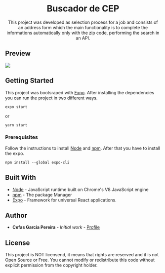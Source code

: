 <p align="center">
  <h1 align="center">Buscador de CEP</h1>
  <p align="center">This project was developed as selection process for a job and consists of an address form which the main functionality is to complete the informations automatically only with the zip code, performing the search in an API.
</p>

## Preview
![](demo.gif)

## Getting Started

This project was bootsraped with [Expo](https://docs.expo.io/). After installing the dependencies you can run the project in two different ways.

```
expo start
```
or
```
yarn start
```

### Prerequisites

Follow the instructions to install [Node](https://nodejs.org/en/) and [npm](https://www.npmjs.com/get-npm). After that you have to install the expo.

```
npm install --global expo-cli
```


## Built With

* [Node](https://nodejs.org/en/) - JavaScript runtime built on Chrome's V8 JavaScript engine
* [npm](https://www.npmjs.com/get-npm) - The package Manager
* [Expo](https://docs.expo.io/) - Framework for universal React applications.



## Author

* **Cefas Garcia Pereira** - *Initial work* - [Profile](https://github.com/cefasgarciapereira)

## License

This project is NOT licensend, it means that rights are reserved and it is not Open Source or Free. You cannot modify or redistribute this code without explicit permission from the copyright holder.
